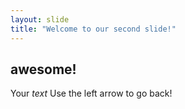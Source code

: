 ```yaml
---
layout: slide
title: "Welcome to our second slide!"
---
```

## awesome!
Your *text*
Use the left arrow to go back!
